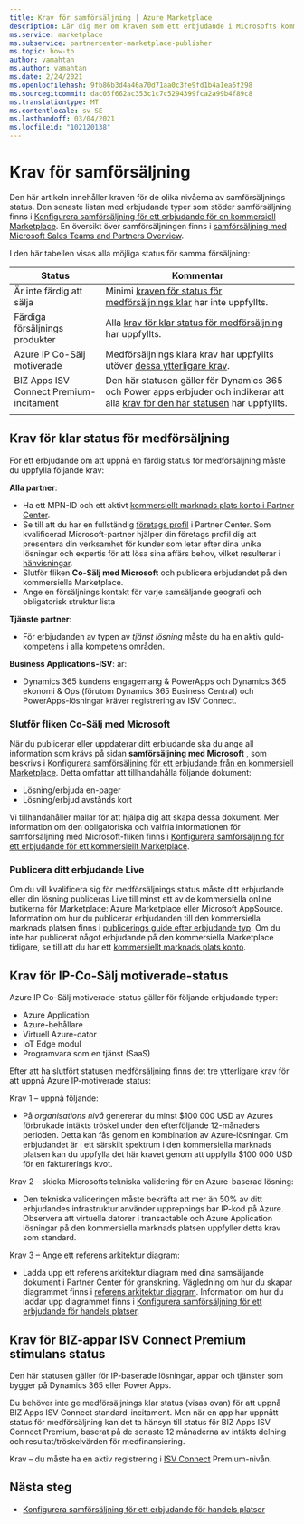 ```yaml
---
title: Krav för samförsäljning | Azure Marketplace
description: Lär dig mer om kraven som ett erbjudande i Microsofts kommersiella marknads plats måste uppfylla för att kunna ta del av en färdig eller samförsäljnings motiverade status.
ms.service: marketplace
ms.subservice: partnercenter-marketplace-publisher
ms.topic: how-to
author: vamahtan
ms.author: vamahtan
ms.date: 2/24/2021
ms.openlocfilehash: 9fb86b3d4a46a70d71aa0c3fe9fd1b4a1ea6f298
ms.sourcegitcommit: dac05f662ac353c1c7c5294399fca2a99b4f89c8
ms.translationtype: MT
ms.contentlocale: sv-SE
ms.lasthandoff: 03/04/2021
ms.locfileid: "102120138"
---
```

# <a name="co-sell-requirements"></a>Krav för samförsäljning

Den här artikeln innehåller kraven för de olika nivåerna av samförsäljnings status. Den senaste listan med erbjudande typer som stöder samförsäljning finns i  [Konfigurera samförsäljning för ett erbjudande för en kommersiell Marketplace](commercial-marketplace-co-sell.md). En översikt över samförsäljningen finns i [samförsäljning med Microsoft Sales Teams and Partners Overview](marketplace-co-sell.md).

I den här tabellen visas alla möjliga status för samma försäljning:

| Status | Kommentar |
| ------------ | ------------- |
| Är inte färdig att sälja | Minimi [kraven för status för medförsäljnings klar](#requirements-for-co-sell-ready-status) har inte uppfyllts. |
| Färdiga försäljnings produkter | Alla [krav för klar status för medförsäljning](#requirements-for-co-sell-ready-status) har uppfyllts. |
| Azure IP Co-Sälj motiverade | Medförsäljnings klara krav har uppfyllts utöver [dessa ytterligare krav](#requirements-for-ip-co-sell-incentivized-status). |
| BIZ Apps ISV Connect Premium-incitament  | Den här statusen gäller för Dynamics 365 och Power apps erbjuder och indikerar att alla [krav för den här statusen](#requirements-for-biz-apps-isv-connect-premium-incentive-status) har uppfyllts. |
|||

## <a name="requirements-for-co-sell-ready-status"></a>Krav för klar status för medförsäljning

För ett erbjudande om att uppnå en färdig status för medförsäljning måste du uppfylla följande krav:

**Alla partner**:

- Ha ett MPN-ID och ett aktivt [kommersiellt marknads plats konto i Partner Center](./partner-center-portal/create-account.md).
- Se till att du har en fullständig [företags profil](/partner-center/create-a-marketing-profile.md) i Partner Center. Som kvalificerad Microsoft-partner hjälper din företags profil dig att presentera din verksamhet för kunder som letar efter dina unika lösningar och expertis för att lösa sina affärs behov, vilket resulterar i [hänvisningar](/partner-center/referrals.md).
- Slutför fliken **Co-Sälj med Microsoft** och publicera erbjudandet på den kommersiella Marketplace.
- Ange en försäljnings kontakt för varje samsäljande geografi och obligatorisk struktur lista

**Tjänste partner**:

- För erbjudanden av typen av _tjänst lösning_ måste du ha en aktiv guld-kompetens i alla kompetens områden.
 
**Business Applications-ISV**: ar:

- Dynamics 365 kundens engagemang & PowerApps och Dynamics 365 ekonomi & Ops (förutom Dynamics 365 Business Central) och PowerApps-lösningar kräver registrering av ISV Connect.

### <a name="complete-the-co-sell-with-microsoft-tab"></a>Slutför fliken Co-Sälj med Microsoft

När du publicerar eller uppdaterar ditt erbjudande ska du ange all information som krävs på sidan **samförsäljning med Microsoft** , som beskrivs i [Konfigurera samförsäljning för ett erbjudande från en kommersiell Marketplace](commercial-marketplace-co-sell.md). Detta omfattar att tillhandahålla följande dokument:

- Lösning/erbjuda en-pager
- Lösning/erbjud avstånds kort

Vi tillhandahåller mallar för att hjälpa dig att skapa dessa dokument. Mer information om den obligatoriska och valfria informationen för samförsäljning med Microsoft-fliken finns i [Konfigurera samförsäljning för ett erbjudande för ett kommersiellt Marketplace](commercial-marketplace-co-sell.md).

### <a name="publish-your-offer-live"></a>Publicera ditt erbjudande Live

Om du vill kvalificera sig för medförsäljnings status måste ditt erbjudande eller din lösning publiceras Live till minst ett av de kommersiella online butikerna för Marketplace: Azure Marketplace eller Microsoft AppSource. Information om hur du publicerar erbjudanden till den kommersiella marknads platsen finns i [publicerings guide efter erbjudande typ](publisher-guide-by-offer-type.md). Om du inte har publicerat något erbjudande på den kommersiella Marketplace tidigare, se till att du har ett [kommersiellt marknads plats konto](./partner-center-portal/create-account.md).

## <a name="requirements-for-ip-co-sell-incentivized-status"></a>Krav för IP-Co-Sälj motiverade-status

Azure IP Co-Sälj motiverade-status gäller för följande erbjudande typer:

- Azure Application
- Azure-behållare
- Virtuell Azure-dator
- IoT Edge modul
- Programvara som en tjänst (SaaS)

Efter att ha slutfört statusen medförsäljning finns det tre ytterligare krav för att uppnå Azure IP-motiverade status:

Krav 1 – uppnå följande:

- På _organisations nivå_ genererar du minst $100 000 USD av Azures förbrukade intäkts tröskel under den efterföljande 12-månaders perioden. Detta kan fås genom en kombination av Azure-lösningar. Om erbjudandet är i ett särskilt spektrum i den kommersiella marknads platsen kan du uppfylla det här kravet genom att uppfylla $100 000 USD för en fakturerings kvot.

Krav 2 – skicka Microsofts tekniska validering för en Azure-baserad lösning:
- Den tekniska valideringen måste bekräfta att mer än 50% av ditt erbjudandes infrastruktur använder upprepnings bar IP-kod på Azure. Observera att virtuella datorer i transactable och Azure Application lösningar på den kommersiella marknads platsen uppfyller detta krav som standard.

Krav 3 – Ange ett referens arkitektur diagram:
- Ladda upp ett referens arkitektur diagram med dina samsäljande dokument i Partner Center för granskning. Vägledning om hur du skapar diagrammet finns i [referens arkitektur diagram](reference-architecture-diagram.md). Information om hur du laddar upp diagrammet finns i [Konfigurera samförsäljning för ett erbjudande för handels platser](commercial-marketplace-co-sell.md).

## <a name="requirements-for-biz-apps-isv-connect-premium-incentive-status"></a>Krav för BIZ-appar ISV Connect Premium stimulans status

Den här statusen gäller för IP-baserade lösningar, appar och tjänster som bygger på Dynamics 365 eller Power Apps.

Du behöver inte ge medförsäljnings klar status (visas ovan) för att uppnå BIZ Apps ISV Connect standard-incitament. Men när en app har uppnått status för medförsäljning kan det ta hänsyn till status för BIZ Apps ISV Connect Premium, baserat på de senaste 12 månaderna av intäkts delning och resultat/tröskelvärden för medfinansiering.

Krav – du måste ha en aktiv registrering i [ISV Connect](business-applications-isv-program.md) Premium-nivån.

## <a name="next-steps"></a>Nästa steg

- [Konfigurera samförsäljning för ett erbjudande för handels platser](commercial-marketplace-co-sell.md)
